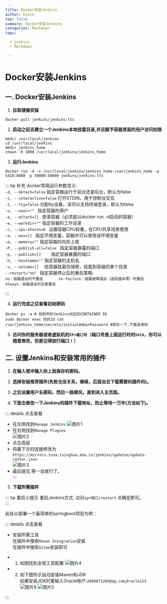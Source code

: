 ```yaml
---
title: Docker安装Jenkins
author: kusch
top: false
summary: Docker安装Jenkins
categories: Markdown
tags:

  + jenkins
  + Markdown

---
```


# Docker安装Jenkins

## 一. Docker安装Jenkins

1. **拉取镜像安装**

``` shell
docker pull jenkins/jenkins:lts
```

2. **启动之前去建立一个Jenkins本地挂载目录,并且赋予容器里面的用户访问权限**

``` shell
mkdir /usr/local/jenkins
cd /usr/local/jenkins
mkdir jenkins_home
chown -R 1000 /usr/local/jenkins/jenkins_home
```

3. **运行Jenkins**

``` shell
docker run -d -v /usr/local/jenkins/jenkins_home:/var/jenkins_home -p 5418:8080 -p 50000:50000 jenkins/jenkins:lts
```

::: tip 补充
docker常用运行参数含义:  
`-d, --detach=false` 指定容器运行于前台还是后台，默认为false     
`-i, --interactive=false` 打开STDIN，用于控制台交互    
`-t, --tty=false` 分配tty设备，该可以支持终端登录，默认为false  
`-u, --user="" ` 指定容器的用户    
`-a, --attach=[] ` 登录容器（必须是以docker run -d启动的容器）  
`-w, --workdir=""` 指定容器的工作目录     
`-c, --cpu-shares=0 ` 设置容器CPU权重，在CPU共享场景使用      
`-e, --env=[] ` 指定环境变量，容器中可以使用该环境变量      
`-m, --memory=""` 指定容器的内存上限      
`-P, --publish-all=false ` 指定容器暴露的端口      
`-p, --publish=[]    ` 指定容器暴露的端口     
`-h, --hostname=""` 指定容器的主机名      
`-v, --volume=[]  ` 给容器挂载存储卷，挂载到容器的某个目录      
`--restart="no" ` 指定容器停止后的重启策略:    
`no：容器退出时不重启      
on-failure：容器故障退出（返回值非零）时重启     
always：容器退出时总是重启`

:::

4. **运行完成之后查看初始密码**

``` shell
docker ps -a # 找到你的Jenkins对应的CONTAINER ID
sudo docker exec 你的Id cat /var/jenkins_home/secrets/initialAdminPassword #保存一下,下面会用到
```

5. **访问你的服务器或者虚拟机的`IP+端口号`（端口号是上面运行时的`5418`，你可以随意修改，但是记得放行端口！）**

## 二. 设置Jenkins和安装常用的插件

1. **在输入框中输入你上面保存的密码。**

2. **选择安装推荐插件(失败也没关系，继续，后面会去下载需要的插件的)。**

3. **之后设置用户名密码，然后一路顺风，直到进入主页面。**

4. **下面去修改一下Jenkins的插件下载地址，防止等待一万年(方法如下)。**

::: details 点击查看
- 在左侧找到`Manage Jenkins`
![图片1](http://cdn.superkusch.fun/docs/jenkins1.png)
- 在右侧找到`Manage Plugins`  
![图片2](http://cdn.superkusch.fun/docs/jenkins2.png)
- 点击高级 
- 将最下方的连接修改为`https://mirrors.tuna.tsinghua.edu.cn/jenkins/updates/update-center.json`  
![图片3](http://cdn.superkusch.fun/docs/jenkins3.png)
- 最后提交,等一会就行了。  
:::

5. **下载所需插件**

::: tip 重启小提示
重启Jenkins方式: 访问`ip+端口/restart` 点确定即可。  
:::

此处以部署一个最简单的springboot项目为例：

::: details 点击查看
- 安装所需工具  
在插件中搜索`Maven Integration`安装  
在插件中搜索`Gitee`安装即可

- 1. 如图找到全局工具配置
![图片4](http://cdn.superkusch.fun/docs/jenkins4.png)

- 2. 如下图所示自动安装Maven和JDK  
如果安装JDK时要输入Oracle账户:`2696671285@qq.com`,`Oracle123`  
![图片6](http://cdn.superkusch.fun/docs/jenkins6.png)
![图片5](http://cdn.superkusch.fun/docs/jenkins5.png)

:::